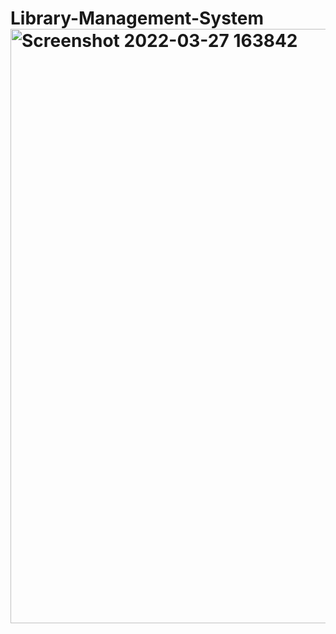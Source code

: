 # Library-Management-System<img width="951" alt="Screenshot 2022-03-27 163842" src="https://user-images.githubusercontent.com/56907616/160279238-8da50b91-21af-495c-8c38-72e04510e323.png">
